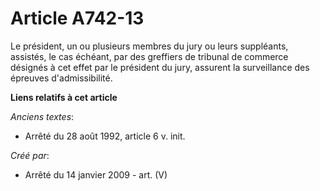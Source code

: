 # Article A742-13

Le président, un ou plusieurs membres du jury ou leurs suppléants, assistés, le cas échéant, par des greffiers de tribunal de
commerce désignés à cet effet par le président du jury, assurent la surveillance des épreuves d'admissibilité.

**Liens relatifs à cet article**

_Anciens textes_:

  - Arrêté du 28 août 1992, article 6 v. init.

_Créé par_:

  - Arrêté du 14 janvier 2009 - art. (V)
